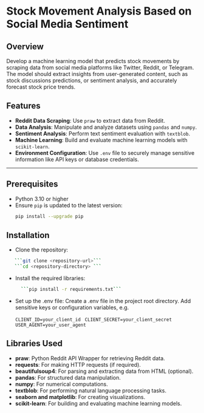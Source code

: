 # Stock Movement Analysis Based on Social Media Sentiment

## Overview
 Develop a machine learning model that predicts stock movements by scraping data from social media platforms like Twitter, Reddit, or Telegram. The model should extract insights from user-generated content, such as stock discussions predictions, or sentiment analysis, and accurately forecast stock price trends.


## Features
- **Reddit Data Scraping**: Use `praw` to extract data from Reddit.
- **Data Analysis**: Manipulate and analyze datasets using `pandas` and `numpy`.
- **Sentiment Analysis**: Perform text sentiment evaluation with `textblob`.
- **Machine Learning**: Build and evaluate machine learning models with `scikit-learn`.
- **Environment Configuration**: Use `.env` file to securely manage sensitive information like API keys or database credentials.

---

## Prerequisites
- Python 3.10 or higher
- Ensure `pip` is updated to the latest version:
  ```bash
  pip install --upgrade pip

## Installation
- Clone the repository:
 ```bash 
    ```git clone <repository-url>```
    ```cd <repository-directory> ```
```
- Install the required libraries:
  ``` bash 
    ```pip install -r requirements.txt```

- Set up the .env file:
    Create a .env file in the project root directory.
    Add sensitive keys or configuration variables, e.g.
  
    ```CLIENT_ID=your_client_id```
   ``` CLIENT_SECRET=your_client_secret```
   ``` USER_AGENT=your_user_agent```

## Libraries Used
- **praw**: Python Reddit API Wrapper for retrieving Reddit data.
- **requests**: For making HTTP requests (if required).
- **beautifulsoup4**: For parsing and extracting data from HTML (optional).
- **pandas**: For structured data manipulation.
- **numpy**: For numerical computations.
- **textblob**: For performing natural language processing tasks.
- **seaborn and matplotlib**: For creating visualizations.
- **scikit-learn**: For building and evaluating machine learning models.



